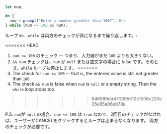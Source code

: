 
```js run demo
let num;

do {
  num = prompt("Enter a number greater than 100?", 0);
} while (num <= 100 && num);
```

ループ `do..while` は両方のチェックが真になるまで繰り返します。:

<<<<<<< HEAD
1. `num <= 100` のチェック -- つまり、入力値がまだ `100` よりも大きくない。
2. `&& num` チェックは、`num` が `null` または空文字の場合に false です。そのとき、`while` ループも停止します。
=======
1. The check for `num <= 100` -- that is, the entered value is still not greater than `100`.
2. The check `&& num` is false when `num` is `null` or a empty string. Then the `while` loop stops too.
>>>>>>> 646989dd470395510e1006c220e05e85a06eb78a

P.S. `num`が `null` の場合、`num <= 100` は `true` なので、2回目のチェックがなければ、ユーザーがCANCELをクリックするとループは止まらなくなります。 両方のチェックが必要です。
